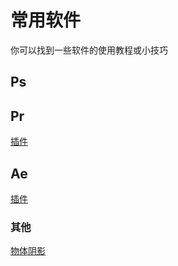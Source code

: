 # 常用软件

你可以找到一些软件的使用教程或小技巧

## Ps

## Pr

[插件](./pr/plugins.md)

## Ae

[插件](./ae/plugins.md)

### 其他

[物体阴影](./ae/other/shadow.md)
